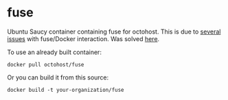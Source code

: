 fuse
====

Ubuntu Saucy container containing fuse for octohost. This is due to [several](https://github.com/dotcloud/docker/issues/963) [issues](https://github.com/dotcloud/docker/issues/514) with fuse/Docker interaction. Was solved [here](https://gist.github.com/henrik-muehe/6155333).

To use an already built container:

`docker pull octohost/fuse`

Or you can build it from this source:

`docker build -t your-organization/fuse`
